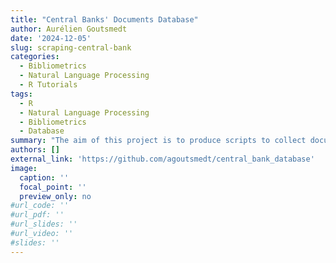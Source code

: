 ```yaml
---
title: "Central Banks' Documents Database"
author: Aurélien Goutsmedt
date: '2024-12-05'
slug: scraping-central-bank
categories:
  - Bibliometrics
  - Natural Language Processing
  - R Tutorials
tags:
  - R
  - Natural Language Processing
  - Bibliometrics
  - Database
summary: "The aim of this project is to produce scripts to collect documents published by central banks and to clean this data to create a database of central bank documents."
authors: []
external_link: 'https://github.com/agoutsmedt/central_bank_database'
image:
  caption: ''
  focal_point: ''
  preview_only: no
#url_code: ''
#url_pdf: ''
#url_slides: ''
#url_video: ''
#slides: ''
---
```

